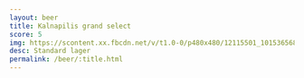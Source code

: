 ```yaml
---
layout: beer
title: Kalnapilis grand select
score: 5
img: https://scontent.xx.fbcdn.net/v/t1.0-0/p480x480/12115501_10153656866208745_1270989772264309732_n.jpg?oh=c60280d9c416e8a044d9c8d68107cb8e&oe=58D9C1A3
desc: Standard lager
permalink: /beer/:title.html
---
```

